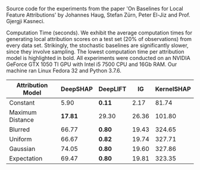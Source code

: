 Source code for the experiments from the paper 'On Baselines for Local Feature Attributions' by Johannes Haug, Stefan Zürn, Peter El-Jiz and Prof. Gjergji Kasneci.

Computation Time (seconds). We exhibit the average computation times for generating local attribution scores on a test set (20\% of observations) from every data set. Strikingly, the stochastic baselines are significantly slower, since they involve sampling. The lowest computation time per attribution model is highlighted in bold. All experiments were conducted on an NVIDIA GeForce GTX 1050 TI GPU with Intel i5 7500 CPU and 16Gb RAM. Our machine ran Linux Fedora 32 and Python 3.7.6.

| Attribution Model | DeepSHAP | DeepLIFT | IG    | KernelSHAP |
|-------------------|----------|----------|-------|------------|
| Constant          | 5.90     | **0.11**     | 2.17  | 81.74      |
| Maximum Distance  | **17.81**    | 29.30    | 26.36 | 101.80     |
| Blurred           | 66.77    | **0.80**     | 19.43 | 324.65     |
| Uniform           | 66.67    | **0.82**     | 19.74 | 327.71     |
| Gaussian          | 74.05    | **0.80**     | 19.60 | 327.86     |
| Expectation       | 69.47    | **0.80**     | 19.81 | 323.35     |
